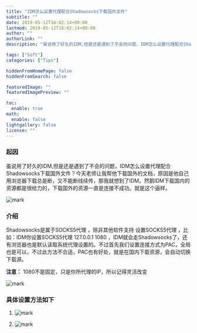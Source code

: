 ```yaml
---
title: "IDM怎么设置代理配合Shadowsocks下载国外文件"
subtitle: ""
date: 2019-05-12T16:02:14+00:00
lastmod: 2019-05-12T16:02:14+00:00
author: ""
authorLink: ""
description: "虽说用了好久的IDM,但是还是遇到了不会的问题，IDM怎么设置代理配合Shadowsocks下载国外文件？"

tags: ["Soft"]
categories: ["Tips"]

hiddenFromHomePage: false
hiddenFromSearch: false

featuredImage: ""
featuredImagePreview: ""

toc:
  enable: true
math:
  enable: false
lightgallery: false
license: ""
---
```

<!--more-->

### 起因

虽说用了好久的IDM,但是还是遇到了不会的问题，IDM怎么设置代理配合Shadowsocks下载国外文件？今天老师让我帮他下载国外的文档，原因是他自己用浏览器下载总是断，又不能断线续传，那我就想到了IDM。然鹅IDM下载国内的资源都是很给力的，下载国外的资源一直是连接不成功。就是这个逼样。

![mark](https://pic.yqqy.top/blog/20200111/drQjlCvq4fw4.png)

### 介绍

Shadowsocks是属于SOCKS5代理 ，除非其他软件支持 设置SOCKS5代理 ，比如：IDM你设置SOCKS5代理 127.0.0.1 1080 ，IDM就会走Shadowsocks了，还有浏览器也是默认读取系统代理设置的。不过首先我们设置连接方式为PAC，全局也是可以，不过此方法不合适，PAC也有好处，就是在国内下载资源，会自动切换下载源。

**注意：** 1080不是固定，只是你所代理的IP，所以记得灵活改变

![mark](https://pic.yqqy.top/blog/20200111/CpmWxzH011WW.png)

### 具体设置方法如下

1. ![mark](https://pic.yqqy.top/blog/20200111/TOyWUUlhgCF0.png)

2. ![mark](https://pic.yqqy.top/blog/20200111/DuOpHBJ1rdVH.png)